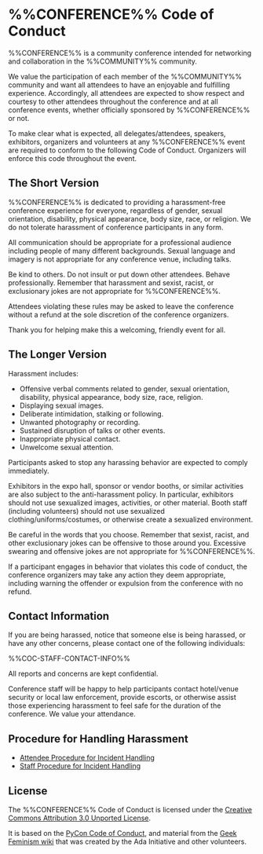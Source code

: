 %%CONFERENCE%% Code of Conduct
======================

%%CONFERENCE%% is a community conference intended for networking and
collaboration in the %%COMMUNITY%% community.

We value the participation of each member of the %%COMMUNITY%% community and
want all attendees to have an enjoyable and fulfilling experience. Accordingly,
all attendees are expected to show respect and courtesy to other attendees
throughout the conference and at all conference events, whether officially
sponsored by %%CONFERENCE%% or not.

To make clear what is expected, all delegates/attendees, speakers, exhibitors,
organizers and volunteers at any %%CONFERENCE%% event are required to conform to
the following Code of Conduct. Organizers will enforce this code throughout the
event.

The Short Version
-----------------

%%CONFERENCE%% is dedicated to providing a harassment-free conference experience
for everyone, regardless of gender, sexual orientation, disability, physical
appearance, body size, race, or religion. We do not tolerate harassment of
conference participants in any form.

All communication should be appropriate for a professional audience including
people of many different backgrounds. Sexual language and imagery is not
appropriate for any conference venue, including talks.

Be kind to others. Do not insult or put down other attendees. Behave
professionally. Remember that harassment and sexist, racist, or exclusionary
jokes are not appropriate for %%CONFERENCE%%.

Attendees violating these rules may be asked to leave the conference without a
refund at the sole discretion of the conference organizers.

Thank you for helping make this a welcoming, friendly event for all.

The Longer Version
------------------

Harassment includes:

* Offensive verbal comments related to gender, sexual orientation, disability,
    physical appearance, body size, race, religion.
* Displaying sexual images.
* Deliberate intimidation, stalking or following.
* Unwanted photography or recording.
* Sustained disruption of talks or other events.
* Inappropriate physical contact.
* Unwelcome sexual attention.

Participants asked to stop any harassing behavior are expected to comply
immediately.

Exhibitors in the expo hall, sponsor or vendor booths, or similar activities
are also subject to the anti-harassment policy. In particular, exhibitors
should not use sexualized images, activities, or other material. Booth staff
(including volunteers) should not use sexualized clothing/uniforms/costumes, or
otherwise create a sexualized environment.

Be careful in the words that you choose. Remember that sexist, racist, and
other exclusionary jokes can be offensive to those around you. Excessive
swearing and offensive jokes are not appropriate for %%CONFERENCE%%.

If a participant engages in behavior that violates this code of conduct, the
conference organizers may take any action they deem appropriate, including
warning the offender or expulsion from the conference with no refund.

Contact Information
-------------------

If you are being harassed, notice that someone else is being harassed, or have
any other concerns, please contact one of the following individuals: 

%%COC-STAFF-CONTACT-INFO%%

All reports and concerns are kept confidential. 
 
Conference staff will be happy to help participants contact hotel/venue
security or local law enforcement, provide escorts, or otherwise assist those
experiencing harassment to feel safe for the duration of the conference. We
value your attendance.

Procedure for Handling Harassment
---------------------------------

- [Attendee Procedure for Incident Handling](attendee_procedure_for_incident_handling.md)
- [Staff Procedure for Incident Handling](staff_procedure_for_incident_handling.md)

License
-------

The %%CONFERENCE%% Code of Conduct is licensed under the [Creative Commons Attribution 3.0 Unported License](https://creativecommons.org/licenses/by/3.0).

It is based on the [PyCon Code of Conduct](https://github.com/python/pycon-code-of-conduct),
and material from the [Geek Feminism wiki](https://geekfeminism.wikia.com/wiki/Conference_anti-harassment)
that was created by the Ada Initiative and other volunteers.

